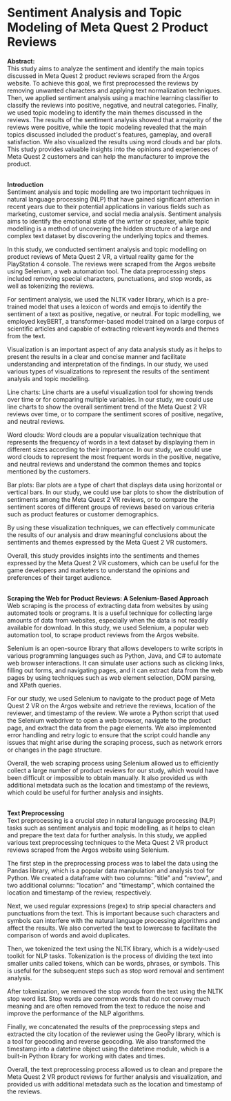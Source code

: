 # Sentiment Analysis and Topic Modeling of Meta Quest 2 Product Reviews
<b> Abstract: </b> </br>
This study aims to analyze the sentiment and identify the main topics discussed in Meta Quest 2 product reviews scraped from the Argos website. To achieve this goal, we first preprocessed the reviews by removing unwanted characters and applying text normalization techniques. Then, we applied sentiment analysis using a machine learning classifier to classify the reviews into positive, negative, and neutral categories. Finally, we used topic modeling to identify the main themes discussed in the reviews. The results of the sentiment analysis showed that a majority of the reviews were positive, while the topic modeling revealed that the main topics discussed included the product's features, gameplay, and overall satisfaction. We also visualized the results using word clouds and bar plots. This study provides valuable insights into the opinions and experiences of Meta Quest 2 customers and can help the manufacturer to improve the product.

</br>
<b> Introduction </b> </br>
Sentiment analysis and topic modelling are two important techniques in natural language processing (NLP) that have gained significant attention in recent years due to their potential applications in various fields such as marketing, customer service, and social media analysis. Sentiment analysis aims to identify the emotional state of the writer or speaker, while topic modelling is a method of uncovering the hidden structure of a large and complex text dataset by discovering the underlying topics and themes. </br>

In this study, we conducted sentiment analysis and topic modelling on product reviews of Meta Quest 2 VR, a virtual reality game for the PlayStation 4 console. The reviews were scraped from the Argos website using Selenium, a web automation tool. The data preprocessing steps included removing special characters, punctuations, and stop words, as well as tokenizing the reviews.

For sentiment analysis, we used the NLTK vader library, which is a pre-trained model that uses a lexicon of words and emojis to identify the sentiment of a text as positive, negative, or neutral. For topic modelling, we employed keyBERT, a transformer-based model trained on a large corpus of scientific articles and capable of extracting relevant keywords and themes from the text.

Visualization is an important aspect of any data analysis study as it helps to present the results in a clear and concise manner and facilitate understanding and interpretation of the findings. In our study, we used various types of visualizations to represent the results of the sentiment analysis and topic modelling.

Line charts: Line charts are a useful visualization tool for showing trends over time or for comparing multiple variables. In our study, we could use line charts to show the overall sentiment trend of the Meta Quest 2 VR reviews over time, or to compare the sentiment scores of positive, negative, and neutral reviews.

Word clouds: Word clouds are a popular visualization technique that represents the frequency of words in a text dataset by displaying them in different sizes according to their importance. In our study, we could use word clouds to represent the most frequent words in the positive, negative, and neutral reviews and understand the common themes and topics mentioned by the customers.

Bar plots: Bar plots are a type of chart that displays data using horizontal or vertical bars. In our study, we could use bar plots to show the distribution of sentiments among the Meta Quest 2 VR reviews, or to compare the sentiment scores of different groups of reviews based on various criteria such as product features or customer demographics.

By using these visualization techniques, we can effectively communicate the results of our analysis and draw meaningful conclusions about the sentiments and themes expressed by the Meta Quest 2 VR customers.

Overall, this study provides insights into the sentiments and themes expressed by the Meta Quest 2 VR customers, which can be useful for the game developers and marketers to understand the opinions and preferences of their target audience.

</br>
<b> Scraping the Web for Product Reviews: A Selenium-Based Approach </b>
</br>
Web scraping is the process of extracting data from websites by using automated tools or programs. It is a useful technique for collecting large amounts of data from websites, especially when the data is not readily available for download. In this study, we used Selenium, a popular web automation tool, to scrape product reviews from the Argos website.

Selenium is an open-source library that allows developers to write scripts in various programming languages such as Python, Java, and C# to automate web browser interactions. It can simulate user actions such as clicking links, filling out forms, and navigating pages, and it can extract data from the web pages by using techniques such as web element selection, DOM parsing, and XPath queries.

For our study, we used Selenium to navigate to the product page of Meta Quest 2 VR on the Argos website and retrieve the reviews, location of the reviewer, and timestamp of the review. We wrote a Python script that used the Selenium webdriver to open a web browser, navigate to the product page, and extract the data from the page elements. We also implemented error handling and retry logic to ensure that the script could handle any issues that might arise during the scraping process, such as network errors or changes in the page structure.

Overall, the web scraping process using Selenium allowed us to efficiently collect a large number of product reviews for our study, which would have been difficult or impossible to obtain manually. It also provided us with additional metadata such as the location and timestamp of the reviews, which could be useful for further analysis and insights.

</br>
<b> Text Preprocessing </b> </br>
Text preprocessing is a crucial step in natural language processing (NLP) tasks such as sentiment analysis and topic modelling, as it helps to clean and prepare the text data for further analysis. In this study, we applied various text preprocessing techniques to the Meta Quest 2 VR product reviews scraped from the Argos website using Selenium.

The first step in the preprocessing process was to label the data using the Pandas library, which is a popular data manipulation and analysis tool for Python. We created a dataframe with two columns: "title" and "review", and two additional columns: "location" and "timestamp", which contained the location and timestamp of the review, respectively.

Next, we used regular expressions (regex) to strip special characters and punctuations from the text. This is important because such characters and symbols can interfere with the natural language processing algorithms and affect the results. We also converted the text to lowercase to facilitate the comparison of words and avoid duplicates.

Then, we tokenized the text using the NLTK library, which is a widely-used toolkit for NLP tasks. Tokenization is the process of dividing the text into smaller units called tokens, which can be words, phrases, or symbols. This is useful for the subsequent steps such as stop word removal and sentiment analysis.

After tokenization, we removed the stop words from the text using the NLTK stop word list. Stop words are common words that do not convey much meaning and are often removed from the text to reduce the noise and improve the performance of the NLP algorithms.

Finally, we concatenated the results of the preprocessing steps and extracted the city location of the reviewer using the GeoPy library, which is a tool for geocoding and reverse geocoding. We also transformed the timestamp into a datetime object using the datetime module, which is a built-in Python library for working with dates and times.

Overall, the text preprocessing process allowed us to clean and prepare the Meta Quest 2 VR product reviews for further analysis and visualization, and provided us with additional metadata such as the location and timestamp of the reviews.
